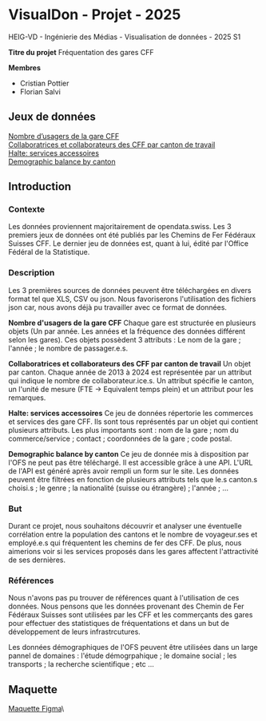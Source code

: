 # VisualDon - Projet - 2025

HEIG-VD - Ingénierie des Médias - Visualisation de données - 2025 S1

**Titre du projet**
Fréquentation des gares CFF

**Membres**
- Cristian Pottier
- Florian Salvi

## Jeux de données
[Nombre d’usagers de la gare CFF](https://opendata.swiss/fr/dataset/anzahl-sbb-bahnhofbenutzer)\
[Collaboratrices et collaborateurs des CFF par canton de travail](https://opendata.swiss/fr/dataset/sbb-mitarbeitende-nach-arbeitskanton)\
[Halte: services accessoires](https://opendata.swiss/fr/dataset/haltestelle-nebenbetriebe)\
[Demographic balance by canton](https://www.pxweb.bfs.admin.ch/pxweb/en/px-x-0102020000_101/px-x-0102020000_101/px-x-0102020000_101.px/table/tableViewLayout2/)

## Introduction

### Contexte
Les données proviennent majoritairement de opendata.swiss. Les 3 premiers jeux de données ont été publiés par les Chemins de Fer Fédéraux Suisses CFF. Le dernier jeu de données est, quant à lui, édité par l'Office Fédéral de la Statistique.

### Description
Les 3 premières sources de données peuvent être téléchargées en divers format tel que XLS, CSV ou json. Nous favoriserons l'utilisation des fichiers json car, nous avons déjà pu travailler avec ce format de données.

**Nombre d'usagers de la gare CFF**
Chaque gare est structurée en plusieurs objets (Un par année. Les années et la fréquence des données différent selon les gares).
Ces objets possèdent 3 attributs : Le nom de la gare ; l'année ; le nombre de passager.e.s.

**Collaboratrices et collaborateurs des CFF par canton de travail**
Un objet par canton. Chaque année de 2013 à 2024 est représentée par un attribut qui indique le nombre de collaborateur.ice.s. Un attribut spécifie le canton, un l'unité de mesure (FTE -> Equivalent temps plein) et un attribut pour les remarques.

**Halte: services accessoires**
Ce jeu de données répertorie les commerces et services des gare CFF. Ils sont tous représentés par un objet qui contient plusieurs attributs. Les plus importants sont : nom de la gare ; nom du commerce/service ; contact ; coordonnées de la gare ; code postal.

**Demographic balance by canton**
Ce jeu de donnée mis à disposition par l'OFS ne peut pas être téléchargé. Il est accessible grâce à une API.
L'URL de l'API est généré après avoir rempli un form sur le site. Les données peuvent être filtrées en fonction de plusieurs attributs tels que le.s canton.s choisi.s ; le genre ; la nationalité (suisse ou étrangère) ; l'année ; …

### But
Durant ce projet, nous souhaitons découvrir et analyser une éventuelle corrélation entre la population des cantons et le nombre de voyageur.ses et employé.e.s qui fréquentent les chemins de fer des CFF. De plus, nous aimerions voir si les services proposés dans les gares affectent l'attractivité de ses dernières.

### Références
Nous n'avons pas pu trouver de références quant à l'utilisation de ces données.
Nous pensons que les données provenant des Chemin de Fer Fédéraux Suisses sont utilisées par les CFF et les commerçants des gares pour effectuer des statistiques de fréquentations et dans un but de développement de leurs infrastrcutures.

Les données démographiques de l'OFS peuvent être utilisées dans un large pannel de domaines : l'étude démogrpahique ; le domaine social ; les transports ; la recherche scientifique ; etc …

## Maquette
[Maquette Figma](https://www.figma.com/design/N6wiZn5oJkOCLBWRyYposF/VisualDon?node-id=0-1&t=MAPyvtgjGijL998Q-1)\
